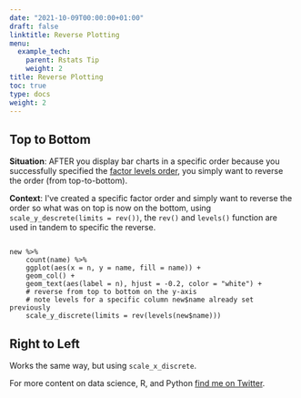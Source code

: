 ```yaml
---
date: "2021-10-09T00:00:00+01:00"
draft: false
linktitle: Reverse Plotting
menu:
  example_tech:
    parent: Rstats Tip
    weight: 2
title: Reverse Plotting
toc: true
type: docs
weight: 2
---
```


## Top to Bottom

**Situation**: AFTER you display bar charts in a specific order because you successfully specified the [factor levels order](https://paulapivat.com/technical_notes/example_tech/rstats_tip_manually_order_factors/), you simply want to reverse the order (from top-to-bottom).

**Context**: I've created a specific factor order and simply want to reverse the order so what was on top is now on the bottom, using `scale_y_descrete(limits = rev())`, the `rev()` and `levels()` function are used in tandem to specific the reverse.

```{python}

new %>%
    count(name) %>%
    ggplot(aes(x = n, y = name, fill = name)) +
    geom_col() +
    geom_text(aes(label = n), hjust = -0.2, color = "white") +
    # reverse from top to bottom on the y-axis
    # note levels for a specific column new$name already set previously
    scale_y_discrete(limits = rev(levels(new$name))) 
```

## Right to Left

Works the same way, but using `scale_x_discrete`.


For more content on data science, R, and Python [find me on Twitter](https://twitter.com/paulapivat).